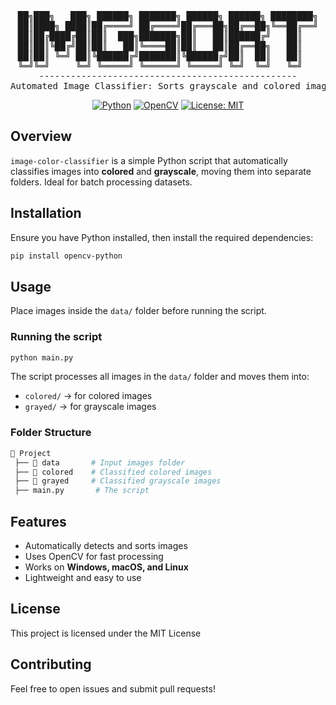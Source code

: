 <div align="center">
<pre>
██╗███╗   ███╗ ██████╗ ███████╗ ██████╗ ██████╗ ████████╗
██║████╗ ████║██╔════╝ ██╔════╝██╔═══██╗██╔══██╗╚══██╔══╝
██║██╔████╔██║██║  ███╗███████╗██║   ██║██████╔╝   ██║   
██║██║╚██╔╝██║██║   ██║╚════██║██║   ██║██╔══██╗   ██║   
██║██║ ╚═╝ ██║╚██████╔╝███████║╚██████╔╝██║  ██║   ██║   
╚═╝╚═╝     ╚═╝ ╚═════╝ ╚══════╝ ╚═════╝ ╚═╝  ╚═╝   ╚═╝   
-------------------------------------------------
Automated Image Classifier: Sorts grayscale and colored images
</pre>


[![Python](https://img.shields.io/badge/Python-3.x-blue)](https://www.python.org/)
[![OpenCV](https://img.shields.io/badge/OpenCV-4.x-red)](https://opencv.org/)
[![License: MIT](https://img.shields.io/badge/License-MIT-yellow.svg)](https://opensource.org/licenses/MIT)
</div>

## Overview
`image-color-classifier` is a simple Python script that automatically classifies images into **colored** and **grayscale**, moving them into separate folders. Ideal for batch processing datasets.

## Installation

Ensure you have Python installed, then install the required dependencies:

```sh
pip install opencv-python
```

## Usage

Place images inside the `data/` folder before running the script.

### Running the script
```sh
python main.py
```


The script processes all images in the `data/` folder and moves them into:
- `colored/` → for colored images 
- `grayed/` → for grayscale images 

### Folder Structure
```sh
📂 Project
 ├── 📂 data       # Input images folder
 ├── 📂 colored    # Classified colored images
 ├── 📂 grayed     # Classified grayscale images
 ├── main.py       # The script
```


##  Features
 - Automatically detects and sorts images
 - Uses OpenCV for fast processing 
 - Works on **Windows, macOS, and Linux** 
 - Lightweight and easy to use 

## License
This project is licensed under the MIT License

## Contributing
Feel free to open issues and submit pull requests!